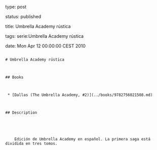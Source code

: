 type: post
status: published
title: Umbrella Academy rústica
tags: serie:Umbrella Academy rústica
date: Mon Apr 12 00:00:00 CEST 2010
~~~~~~
# Umbrella Academy rústica

## Books

 * [Dallas (The Umbrella Academy, #2)](../books/9782756021508.md)

## Description


    Edición de Umbrella Academy en español. La primera saga está dividida en tres tomos.


